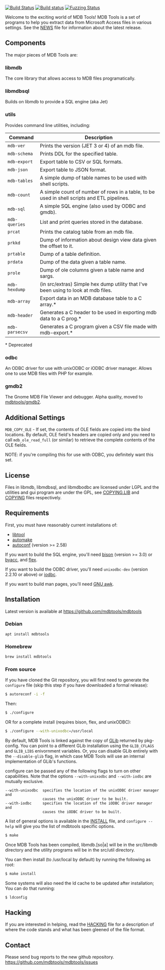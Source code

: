 [![Build Status](https://github.com/mdbtools/mdbtools/workflows/build/badge.svg)](https://github.com/mdbtools/mdbtools/actions)
[![Build status](https://ci.appveyor.com/api/projects/status/22wwy5d0rrmk6e3c/branch/dev?svg=true)](https://ci.appveyor.com/project/evanmiller/mdbtools/branch/dev)
[![Fuzzing Status](https://oss-fuzz-build-logs.storage.googleapis.com/badges/mdbtools.svg)](https://bugs.chromium.org/p/oss-fuzz/issues/list?sort=-opened&can=1&q=proj:mdbtools)

Welcome to the exciting world of MDB Tools! MDB Tools is a set of programs to
help you extract data from Microsoft Access files in various settings. See the
[NEWS](./NEWS) file for information about the latest release.

## Components

The major pieces of MDB Tools are:

### libmdb

The core library that allows access to MDB files programatically.

### libmdbsql

Builds on libmdb to provide a SQL engine (aka Jet)

### utils

Provides command line utilities, including:

| Command | Description |
| ------- | ----------- |
| `mdb-ver` | Prints the version (JET 3 or 4) of an mdb file. |
| `mdb-schema` | Prints DDL for the specified table. |
| `mdb-export` | Export table to CSV or SQL formats. |
| `mdb-json` | Export table to JSON format. |
| `mdb-tables` | A simple dump of table names to be used with shell scripts. |
| `mdb-count` | A simple count of number of rows in a table, to be used in shell scripts and ETL pipelines. |
| `mdb-sql` | A simple SQL engine (also used by ODBC and gmdb). |
| `mdb-queries` | List and print queries stored in the database. |
| `prcat` | Prints the catalog table from an mdb file. |
| `prkkd` | Dump of information about design view data given the offset to it. |
| `prtable` | Dump of a table definition. |
| `prdata` | Dump of the data given a table name. |
| `prole` | Dump of ole columns given a table name and sargs. |
| `mdb-hexdump` | (in src/extras) Simple hex dump utility that I've been using to look at mdb files. |
| `mdb-array` | Export data in an MDB database table to a C array.\* |
| `mdb-header` | Generates a C header to be used in exporting mdb data to a C prog.\* |
| `mdb-parsecsv` | Generates a C program given a CSV file made with mdb-export.\* |

\* Deprecated

### odbc

An ODBC driver for use with unixODBC or iODBC driver manager. Allows one to use MDB files with PHP for example.

### gmdb2

The Gnome MDB File Viewer and debugger. Alpha quality, moved to [mdbtools/gmdb2](https://github.com/mdbtools/gmdb2).

## Additional Settings

`MDB_COPY_OLE` - If set, the contents of OLE fields are copied into the bind locations. By default, OLE field's headers are copied only and
you need to call `mdb_ole_read_full` (or similar) to retrieve the complete contents of the OLE fields.

NOTE: if you're compiling this for use with ODBC, you definitely want this set.

## License

Files in libmdb, libmdbsql, and libmdbodbc are licensed under LGPL and the
utilities and gui program are under the GPL, see [COPYING.LIB](./COPYING.LIB)
and [COPYING](./COPYING) files respectively.


## Requirements

First, you must have reasonably current installations of:

* [libtool](https://www.gnu.org/software/libtool/)
* [automake](https://www.gnu.org/software/automake/)
* [autoconf](https://www.gnu.org/software/autoconf/) (version >= 2.58)

If you want to build the SQL engine, you'll need
[bison](https://www.gnu.org/software/bison/) (version >= 3.0) or
[byacc](https://invisible-island.net/byacc/byacc.html), and
[flex](https://github.com/westes/flex).

If you want to build the ODBC driver, you'll need `unixodbc-dev` (version
2.2.10 or above) or [iodbc](http://www.iodbc.org/dataspace/doc/iodbc/wiki/iodbcWiki/WelcomeVisitors).

If you want to build man pages, you'll need
[GNU awk](https://www.gnu.org/software/gawk/).


## Installation

Latest version is available at https://github.com/mdbtools/mdbtools

### Debian

```
apt install mdbtools
```

### Homebrew

```bash
brew install mdbtools
```

### From source

If you have cloned the Git repository, you will first need to generate the
`configure` file (skip this step if you have downloaded a formal release):

```bash
$ autoreconf -i -f
```

Then:

```bash
$ ./configure
```

OR for a complete install (requires bison, flex, and unixODBC):

```bash
$ ./configure --with-unixodbc=/usr/local
```

By default, MDB Tools is linked against the copy of
[GLib](https://developer.gnome.org/glib/) returned by pkg-config. You can
point to a different GLib installation using the `GLIB_CFLAGS` and `GLIB_LIBS`
enivornment variables. Or, you can disable GLib entirely with the
`--disable-glib` flag, in which case MDB Tools will use an internal
implementation of GLib's functions.

configure can be passed any of the following flags to turn on other 
capabilities.  Note that the options `--with-unixodbc` and `--with-iodbc` are
mutually exclusive.

```
--with-unixodbc  specifies the location of the unixODBC driver manager and 
                 causes the unixODBC driver to be built.
--with-iodbc     specifies the location of the iODBC driver manager and 
                 causes the iODBC driver to be built.
```

A list of general options is available in the [INSTALL](./INSTALL) file, and
`configure --help` will give you the list of mdbtools specific options.

```bash
$ make
```

Once MDB Tools has been compiled, libmdb.[so|a] will be in the src/libmdb 
directory and the utility programs will be in the src/util directory.

You can then install (to /usr/local by default) by running the following as root:

```bash
$ make install
```

Some systems will also need the ld cache to be updated after installation;
You can do that running:

```bash 
$ ldconfig
```

## Hacking

If you are interested in helping, read the [HACKING](./HACKING) file for a description of 
where the code stands and what has been gleened of the file format.

## Contact

Please send bug reports to the new github repository.
https://github.com/mdbtools/mdbtools/issues
